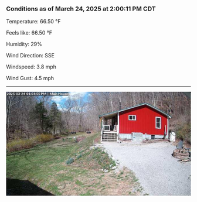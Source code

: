 ### Conditions as of March 24, 2025 at 2:00:11 PM CDT 

Temperature: 66.50 &deg;F

Feels like: 66.50 &deg;F

Humidity: 29%

Wind Direction: SSE

Windspeed: 3.8 mph

Wind Gust: 4.5 mph

---

<img src="./images/latest.jpeg"/>


